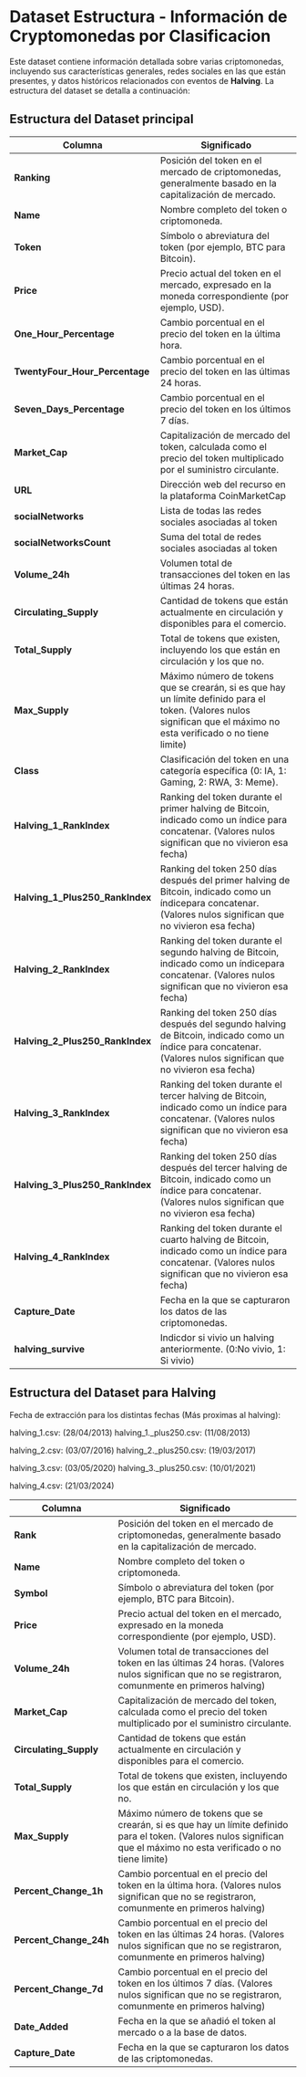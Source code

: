 # Dataset Estructura - Información de Cryptomonedas por Clasificacion

Este dataset contiene información detallada sobre varias criptomonedas, incluyendo sus características generales, redes sociales en las que están presentes, y datos históricos relacionados con eventos de **Halving**. La estructura del dataset se detalla a continuación:

## Estructura del Dataset principal

| **Columna**                          | **Significado**                                                                                                 |
|--------------------------------------|-----------------------------------------------------------------------------------------------------------------|
| **Ranking**                          | Posición del token en el mercado de criptomonedas, generalmente basado en la capitalización de mercado.          |
| **Name**                             | Nombre completo del token o criptomoneda.                                                                       |
| **Token**                            | Símbolo o abreviatura del token (por ejemplo, BTC para Bitcoin).                                               |
| **Price**                            | Precio actual del token en el mercado, expresado en la moneda correspondiente (por ejemplo, USD).              |
| **One_Hour_Percentage**             | Cambio porcentual en el precio del token en la última hora.                                                    |
| **TwentyFour_Hour_Percentage**      | Cambio porcentual en el precio del token en las últimas 24 horas.                                             |
| **Seven_Days_Percentage**           | Cambio porcentual en el precio del token en los últimos 7 días.                                                |
| **Market_Cap**                      | Capitalización de mercado del token, calculada como el precio del token multiplicado por el suministro circulante. |
| **URL**                             | Dirección web del recurso en la plataforma CoinMarketCap  |
|**socialNetworks**| Lista de todas las redes sociales asociadas al token |
|**socialNetworksCount**| Suma del total de redes sociales asociadas al token |
| **Volume_24h**                      | Volumen total de transacciones del token en las últimas 24 horas.                                             |
| **Circulating_Supply**              | Cantidad de tokens que están actualmente en circulación y disponibles para el comercio.                        |
| **Total_Supply**                    | Total de tokens que existen, incluyendo los que están en circulación y los que no.                             |
| **Max_Supply**                      | Máximo número de tokens que se crearán, si es que hay un límite definido para el token. (Valores nulos significan que el máximo no esta verificado o no tiene limite)                     |
| **Class**                           | Clasificación del token en una categoría específica (0: IA, 1: Gaming, 2: RWA, 3: Meme).                       |
| **Halving_1_RankIndex**             | Ranking del token durante el primer halving de Bitcoin, indicado como un índice para concatenar. (Valores nulos significan que no vivieron esa fecha)                                |
| **Halving_1_Plus250_RankIndex**     | Ranking del token 250 días después del primer halving de Bitcoin, indicado como un índicepara concatenar. (Valores nulos significan que no vivieron esa fecha)                       |
| **Halving_2_RankIndex**             | Ranking del token durante el segundo halving de Bitcoin, indicado como un índicepara concatenar. (Valores nulos significan que no vivieron esa fecha)                                 |
| **Halving_2_Plus250_RankIndex**     | Ranking del token 250 días después del segundo halving de Bitcoin, indicado como un índice para concatenar. (Valores nulos significan que no vivieron esa fecha)                      |
| **Halving_3_RankIndex**             | Ranking del token durante el tercer halving de Bitcoin, indicado como un índice para concatenar. (Valores nulos significan que no vivieron esa fecha)                                  |
| **Halving_3_Plus250_RankIndex**     | Ranking del token 250 días después del tercer halving de Bitcoin, indicado como un índice para concatenar. (Valores nulos significan que no vivieron esa fecha)                        |
| **Halving_4_RankIndex**             | Ranking del token durante el cuarto halving de Bitcoin, indicado como un índice para concatenar. (Valores nulos significan que no vivieron esa fecha)                                 |
| **Capture_Date**                    | Fecha en la que se capturaron los datos de las criptomonedas.                                                 |
| **halving_survive**                    | Indicdor si vivio un halving anteriormente. (0:No vivio, 1: Si vivio)                                            |


## Estructura del Dataset para Halving
Fecha de extracción para los distintas fechas (Más proximas al halving):

halving_1.csv:  (28/04/2013)
halving_1._plus250.csv:  (11/08/2013)

halving_2.csv: (03/07/2016) 
halving_2._plus250.csv: (19/03/2017)  

halving_3.csv: (03/05/2020) 
halving_3._plus250.csv:  (10/01/2021) 

halving_4.csv: (21/03/2024)


| **Columna**                   | **Significado**                                                                                                 |
|-------------------------------|-----------------------------------------------------------------------------------------------------------------|
| **Rank**                      | Posición del token en el mercado de criptomonedas, generalmente basado en la capitalización de mercado.          |
| **Name**                      | Nombre completo del token o criptomoneda.                                                                       |
| **Symbol**                    | Símbolo o abreviatura del token (por ejemplo, BTC para Bitcoin).                                               |
| **Price**                     | Precio actual del token en el mercado, expresado en la moneda correspondiente (por ejemplo, USD).              |
| **Volume_24h**               | Volumen total de transacciones del token en las últimas 24 horas. (Valores nulos significan que no se registraron, comunmente en primeros halving)                                             |
| **Market_Cap**               | Capitalización de mercado del token, calculada como el precio del token multiplicado por el suministro circulante. |
| **Circulating_Supply**       | Cantidad de tokens que están actualmente en circulación y disponibles para el comercio.                        |
| **Total_Supply**             | Total de tokens que existen, incluyendo los que están en circulación y los que no.                             |
| **Max_Supply**               | Máximo número de tokens que se crearán, si es que hay un límite definido para el token. (Valores nulos significan que el máximo no esta verificado o no tiene limite)                       |
| **Percent_Change_1h**        | Cambio porcentual en el precio del token en la última hora. (Valores nulos significan que no se registraron, comunmente en primeros halving)                                                        |
| **Percent_Change_24h**       | Cambio porcentual en el precio del token en las últimas 24 horas. (Valores nulos significan que no se registraron, comunmente en primeros halving)                                               |
| **Percent_Change_7d**        | Cambio porcentual en el precio del token en los últimos 7 días. (Valores nulos significan que no se registraron, comunmente en primeros halving)                                                    |
| **Date_Added**               | Fecha en la que se añadió el token al mercado o a la base de datos.                                            |
| **Capture_Date**             | Fecha en la que se capturaron los datos de las criptomonedas.                                                 |

